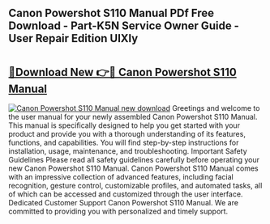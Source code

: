 ## Canon Powershot S110 Manual PDf Free Download - Part-K5N Service Owner Guide - User Repair Edition UIXly

# <h2><a href="http://cf14335.oget.top/?id=Canon+Powershot+S110+Manual">🔗Download New 👉🔴 Canon Powershot S110 Manual</a></h2>

[![Canon Powershot S110 Manual new download](https://i.imgur.com/5g1atiW.png)](http://cf14335.oget.top/?id=Canon+Powershot+S110+Manual)
Greetings and welcome to the user manual for your newly assembled Canon Powershot S110 Manual. This manual is specifically designed to help you get started with your product and provide you with a thorough understanding of its features, functions, and capabilities. You will find step-by-step instructions for installation, usage, maintenance, and troubleshooting. Important Safety Guidelines Please read all safety guidelines carefully before operating your new Canon Powershot S110 Manual. Canon Powershot S110 Manual comes with an impressive collection of advanced features, including facial recognition, gesture control, customizable profiles, and automated tasks, all of which can be accessed and customized through the user interface. Dedicated Customer Support Canon Powershot S110 Manual. We are committed to providing you with personalized and timely support.

